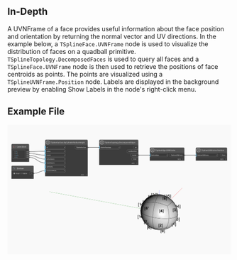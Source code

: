 ## In-Depth
A UVNFrame of a face provides useful information about the face position and orientation by returning the normal vector and UV directions.
In the example below, a `TSplineFace.UVNFrame` node is used to visualize the distribution of faces on a quadball primitive. `TSplineTopology.DecomposedFaces` is used to query all faces and a `TSplineFace.UVNFrame` node is then used to retrieve the positions of face centroids as points. The points are visualized using a `TSplineUVNFrame.Position` node. Labels are displayed in the background preview by enabling Show Labels in the node's right-click menu. 

## Example File

![Example](./Autodesk.DesignScript.Geometry.TSpline.TSplineFace.UVNFrame_img.jpg)